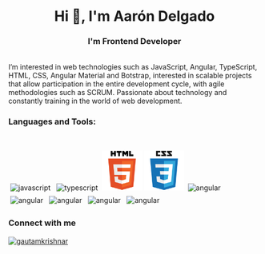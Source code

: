 <h1 align="center">Hi 👋, I'm Aarón Delgado</h1>
<h3 align="center">I'm Frontend Developer</h3>
<br>
I’m interested in web technologies
such as JavaScript, Angular, TypeScript, HTML, CSS, Angular Material and Botstrap,
interested in scalable projects that allow participation in the entire development cycle,
with agile methodologies such as SCRUM. Passionate about technology and constantly
training in the world of web development.
<br>
<h3 align="left">Languages and Tools:</h3>
<br>
<p>
<img src="https://github.com/blackcater/blackcater/raw/main/images/logo-javascript.svg" height="80" style="vertical-align:down; margin:4px" alt="javascript">
<img src="https://github.com/blackcater/blackcater/raw/main/images/logo-typescript.svg" height="80" style="vertical-align:down; margin:4px" alt="typescript">
<img src="https://raw.githubusercontent.com/devicons/devicon/master/icons/html5/html5-original-wordmark.svg" alt="html5" width="80" height="80"/> 
<img src="https://raw.githubusercontent.com/devicons/devicon/master/icons/css3/css3-original-wordmark.svg" alt="css3" width="80" height="80"/> 
<img src="https://upload.wikimedia.org/wikipedia/commons/thumb/c/cf/Angular_full_color_logo.svg/1200px-Angular_full_color_logo.svg.png" height="80" style="vertical-align:down; margin:4px" alt="angular">
<img src="https://blog.tednologia.com/wp-content/uploads/2021/02/bootstrap-logo-2.png" height="80" style="vertical-align:down; margin:4px" alt="angular">
<img src="https://javadesde0.com/wp-content/uploads/85e1033844072a68e71db8de2c67eb1a.png" height="80" style="vertical-align:down; margin:4px" alt="angular">
<img src="https://logos-marcas.com/wp-content/uploads/2020/11/GitHub-Logo.png" height="80" style="vertical-align:down; margin:4px" alt="angular">
<img src="https://encrypted-tbn0.gstatic.com/images?q=tbn:ANd9GcQdJuMkn0fu2x_Ix11G72YRH4Cub_5HTPP-58uAS2bbOkdVdVCbhMbjlQQOQRmlyMYFs-k&usqp=CAU" height="80" style="vertical-align:down; margin:4px" alt="angular">
</p>
<h3 align="left">Connect with me</h3>
<a href="https://linkedin.com/in/raúl-aarón-delgado" target="blank"><img align="center" src="https://img.shields.io/badge/LinkedIn-%230077B5.svg" alt="gautamkrishnar" height="40" width="130" /></a>

